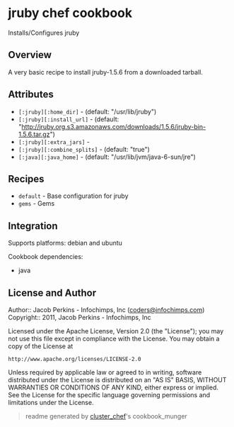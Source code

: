 # jruby chef cookbook

Installs/Configures jruby

## Overview

A very basic recipe to install jruby-1.5.6 from a downloaded tarball.

## Attributes

* `[:jruby][:home_dir]`               -  (default: "/usr/lib/jruby")
* `[:jruby][:install_url]`            -  (default: "http://jruby.org.s3.amazonaws.com/downloads/1.5.6/jruby-bin-1.5.6.tar.gz")
* `[:jruby][:extra_jars]`             - 
* `[:jruby][:combine_splits]`         -  (default: "true")
* `[:java][:java_home]`               -  (default: "/usr/lib/jvm/java-6-sun/jre")

## Recipes 

* `default`                  - Base configuration for jruby
* `gems`                     - Gems
## Integration

Supports platforms: debian and ubuntu

Cookbook dependencies:
* java


## License and Author

Author::                Jacob Perkins - Infochimps, Inc (<coders@infochimps.com>)
Copyright::             2011, Jacob Perkins - Infochimps, Inc

Licensed under the Apache License, Version 2.0 (the "License");
you may not use this file except in compliance with the License.
You may obtain a copy of the License at

    http://www.apache.org/licenses/LICENSE-2.0

Unless required by applicable law or agreed to in writing, software
distributed under the License is distributed on an "AS IS" BASIS,
WITHOUT WARRANTIES OR CONDITIONS OF ANY KIND, either express or implied.
See the License for the specific language governing permissions and
limitations under the License.

> readme generated by [cluster_chef](http://github.com/infochimps/cluster_chef)'s cookbook_munger
